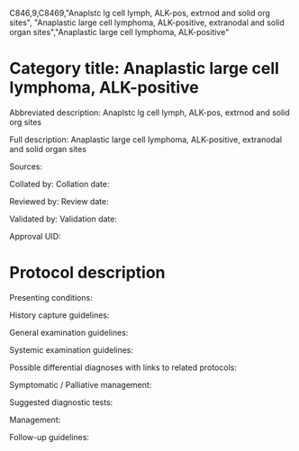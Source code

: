 C846,9,C8469,"Anaplstc lg cell lymph, ALK-pos, extrnod and solid org sites", "Anaplastic large cell lymphoma, ALK-positive, extranodal and solid organ sites","Anaplastic large cell lymphoma, ALK-positive"
# Category title: Anaplastic large cell lymphoma, ALK-positive

Abbreviated description: Anaplstc lg cell lymph, ALK-pos, extrnod and solid org sites

Full description: Anaplastic large cell lymphoma, ALK-positive, extranodal and solid organ sites

Sources:

Collated by:
Collation date:

Reviewed by:
Review date:

Validated by:
Validation date:

Approval UID:

# Protocol description

Presenting conditions:

History capture guidelines:

General examination guidelines:

Systemic examination guidelines:

Possible differential diagnoses with links to related protocols:

Symptomatic / Palliative management:

Suggested diagnostic tests:

Management:

Follow-up guidelines:
